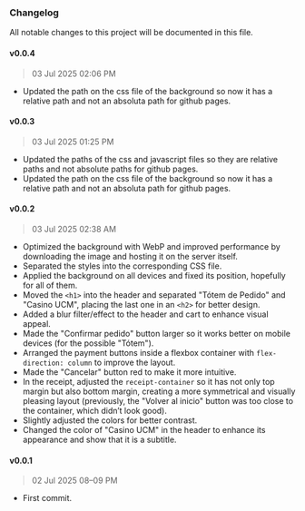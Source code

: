 ### Changelog

All notable changes to this project will be documented in this file.

#### v0.0.4
> 03 Jul 2025 02:06 PM

- Updated the path on the css file of the background so now it has a relative path and not an absoluta path for github pages.

#### v0.0.3
> 03 Jul 2025 01:25 PM

- Updated the paths of the css and javascript files so they are relative paths and not absolute paths for github pages.
- Updated the path on the css file of the background so now it has a relative path and not an absoluta path for github pages.

#### v0.0.2

> 03 Jul 2025 02:38 AM

- Optimized the background with WebP and improved performance by downloading the image and hosting it on the server itself.
- Separated the styles into the corresponding CSS file.
- Applied the background on all devices and fixed its position, hopefully for all of them.
- Moved the `<h1>` into the header and separated "Tótem de Pedido" and "Casino UCM", placing the last one in an `<h2>` for better design.
- Added a blur filter/effect to the header and cart to enhance visual appeal.
- Made the "Confirmar pedido" button larger so it works better on mobile devices (for the possible "Tótem").
- Arranged the payment buttons inside a flexbox container with `flex-direction: column` to improve the layout.
- Made the "Cancelar" button red to make it more intuitive.
- In the receipt, adjusted the `receipt-container` so it has not only top margin but also bottom margin, creating a more symmetrical and visually pleasing layout (previously, the "Volver al inicio" button was too close to the container, which didn’t look good).
- Slightly adjusted the colors for better contrast.
- Changed the color of "Casino UCM" in the header to enhance its appearance and show that it is a subtitle.

#### v0.0.1

> 02 Jul 2025 08–09 PM

* First commit.
